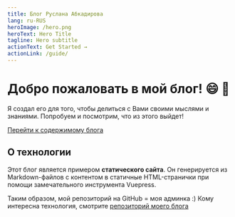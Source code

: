 ```yaml
---
title: Блог Руслана Абкадирова
lang: ru-RUS
heroImage: /hero.png
heroText: Hero Title
tagline: Hero subtitle
actionText: Get Started →
actionLink: /guide/
---
```


# Добро пожаловать в мой блог! 😄 🚀
Я создал его для того, чтобы делиться с Вами своими мыслями и знаниями. Попробуем и посмотрим, что из этого выйдет!

[Перейти к содержимому блога](/blog/posts "блог")


## О технологии
Этот блог является примером **статического сайта**. Он генерируется из Markdown-файлов с контентом в статичные HTML-странички при помощи замечательного инструмента Vuepress.

Таким образом, мой репозиторий на GitHub = моя админка :) Кому интересна технология, смотрите [репозиторий моего блога](https://github.com/Ruslanabk/blog)
